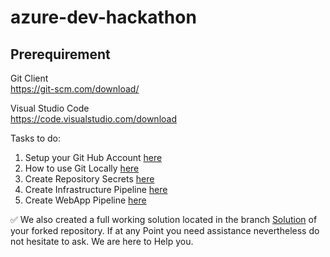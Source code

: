 # azure-dev-hackathon

## Prerequirement

Git Client
<br> https://git-scm.com/download/

Visual Studio Code
<br> https://code.visualstudio.com/download

Tasks to do:

1. Setup your Git Hub Account [here](/01_SetupGitHub.md)<br>
2. How to use Git Locally [here](/01.5_SetupGit.md)
3. Create Repository Secrets [here](/02_SetupGitHubActionSecrets.md)
4. Create Infrastructure Pipeline [here](/03_SetupInfrastructure.md)
5. Create WebApp Pipeline [here](/04_SetupWebsite.md)

:white_check_mark: We also created a full working solution located in the branch [Solution](https://github.com/DevOps-Gilde/webapp/tree/solution) of your forked repository. 
If at any Point you need assistance nevertheless do not hesitate to ask. We are here to Help you.
